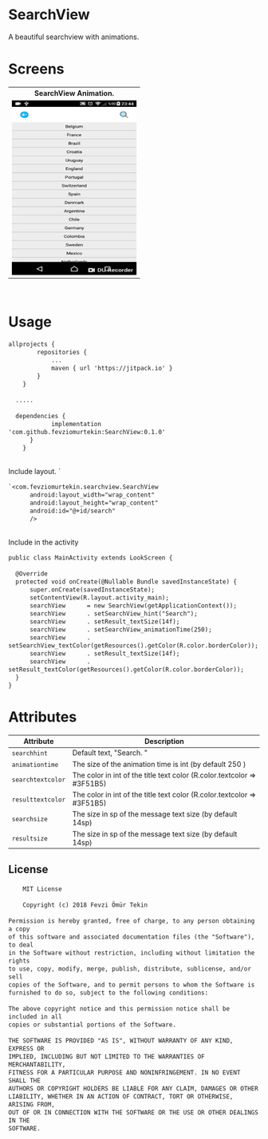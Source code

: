 # SearchView
A beautiful searchview with animations.

# Screens
<center>
<table>
  <tr>
    <th>SearchView Animation.</th>
  </tr>
 <tr>
    <td>
      <img src="/screen/search.gif" width="250" height="350" /
   </td>
 <tr>
</table>
	</center>	
</br>

# Usage

```Gradle
allprojects {
		repositories {
			...
			maven { url 'https://jitpack.io' }
		}
	}
  
  .....

  dependencies {
	        implementation 'com.github.fevziomurtekin:SearchView:0.1.0'
	  }
	}
```
  </br> Include layout.
  `
  ```Gradle
  `<com.fevziomurtekin.searchview.SearchView
        android:layout_width="wrap_content"
        android:layout_height="wrap_content"
        android:id="@+id/search"
        />
``` 
        
  </br> Include in the activity 
  ```Gradle 
 public class MainActivity extends LookScreen {

    @Override
    protected void onCreate(@Nullable Bundle savedInstanceState) {
        super.onCreate(savedInstanceState);
        setContentView(R.layout.activity_main);
        searchView      = new SearchView(getApplicationContext());
        searchView      . setSearchView_hint("Search");
        searchView      . setResult_textSize(14f);
        searchView      . setSearchView_animationTime(250);
        searchView      . setSearchView_textColor(getResources().getColor(R.color.borderColor));
        searchView      . setResult_textSize(14f);
        searchView      . setResult_textColor(getResources().getColor(R.color.borderColor));
    }
}
  ```
  
  # Attributes

  | Attribute | Description |
| --- | --- |
| `searchhint` | Default text, "Search. " |
| `animationtime` |The size of the animation time is int (by default 250 ) |
| `searchtextcolor` | The color in int of the title text color (R.color.textcolor => #3F51B5) |
| `resulttextcolor` | The color in int of the title text color (R.color.textcolor => #3F51B5) |
| `searchsize` |The size in sp of the message text size (by default 14sp) |
| `resultsize`|The size in sp of the message text size (by default 14sp) |


## License

    	MIT License

    	Copyright (c) 2018 Fevzi Ömür Tekin

	Permission is hereby granted, free of charge, to any person obtaining a copy
	of this software and associated documentation files (the "Software"), to deal
	in the Software without restriction, including without limitation the rights
	to use, copy, modify, merge, publish, distribute, sublicense, and/or sell
	copies of the Software, and to permit persons to whom the Software is
	furnished to do so, subject to the following conditions:

	The above copyright notice and this permission notice shall be included in all
	copies or substantial portions of the Software.

	THE SOFTWARE IS PROVIDED "AS IS", WITHOUT WARRANTY OF ANY KIND, EXPRESS OR
	IMPLIED, INCLUDING BUT NOT LIMITED TO THE WARRANTIES OF MERCHANTABILITY,
	FITNESS FOR A PARTICULAR PURPOSE AND NONINFRINGEMENT. IN NO EVENT SHALL THE
	AUTHORS OR COPYRIGHT HOLDERS BE LIABLE FOR ANY CLAIM, DAMAGES OR OTHER
	LIABILITY, WHETHER IN AN ACTION OF CONTRACT, TORT OR OTHERWISE, ARISING FROM,
	OUT OF OR IN CONNECTION WITH THE SOFTWARE OR THE USE OR OTHER DEALINGS IN THE
	SOFTWARE.

